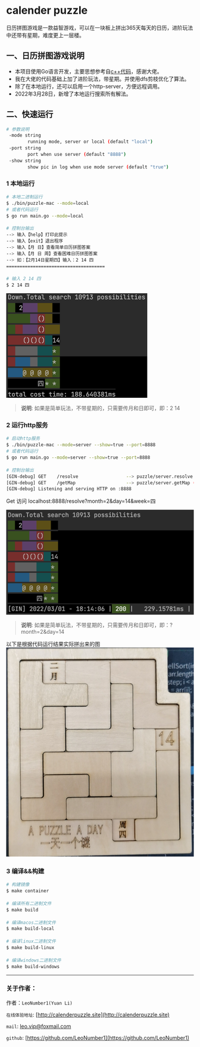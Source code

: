 # calender puzzle

日历拼图游戏是一款益智游戏，可以在一块板上拼出365天每天的日历，进阶玩法中还带有星期，难度更上一层楼。


## 一、日历拼图游戏说明
* 本项目使用Go语言开发，主要思想参考自[c++代码](https://github.com/wangkuahai/calendar_puzzle )，感谢大佬。
* 我在大佬的代码基础上加了进阶玩法，带星期。并使用dfs剪枝优化了算法。
* 除了在本地运行，还可以启用一个http-server，方便远程调用。
* 2022年3月28日，新增了本地运行搜索所有解法。

## 二、快速运行
```bash
# 参数说明
 -mode string
        running mode, server or local (default "local")
 -port string
        port when use server (default "8888")
 -show string
        show pic in log when use mode server (default "true")
```

### 1 本地运行
```bash
# 本地二进制运行
$ ./bin/puzzle-mac --mode=local
# 或者代码运行
$ go run main.go --mode=local

# 控制台输出
--> 输入【help】打印此提示
--> 输入【exit】退出程序
--> 输入【月 日】查看简单日历拼图答案
--> 输入【月 日 周】查看困难日历拼图答案
--> 如：【2月14日星期四】输入：2 14 四
=====================================

# 输入 2 14 四
$ 2 14 四
```

![img.png](files/local.png)

> **说明**: 如果是简单玩法，不带星期的，只需要传月和日即可，即：2 14

### 2 运行http服务
```bash
# 启动http服务
$ ./bin/puzzle-mac --mode=server --show=true --port=8888
# 或者代码运行
$ go run main.go --mode=server --show=true --port=8888

# 控制台输出
[GIN-debug] GET    /resolve                  --> puzzle/server.resolve (3 handlers)
[GIN-debug] GET    /getMap                   --> puzzle/server.getMap (3 handlers)
[GIN-debug] Listening and serving HTTP on :8888
```
Get 访问 localhost:8888/resolve?month=2&day=14&week=四

![img_1.png](files/server.png)

> **说明**: 如果是简单玩法，不带星期的，只需要传月和日即可，即：?month=2&day=14

以下是根据代码运行结果实际拼出来的图
![img_2.png](files/calender.jpeg)

### 3 编译&&构建
```bash
# 构建镜像
$ make container

# 编译所有二进制文件
$ make build

# 编译macos二进制文件
$ make build-local

# 编译linux二进制文件
$ make build-linux

# 编译windows二进制文件
$ make build-windows
```
---
### 关于作者：

作者：`LeoNumber1(Yuan Li)`

`在线体验地址`: [http://calenderpuzzle.site](http://calenderpuzzle.site)

`mail`:
[leo.vip@foxmail.com](mailto:leo.vip@foxmail.com)

`github`:
[https://github.com/LeoNumber1](https://github.com/LeoNumber1)
